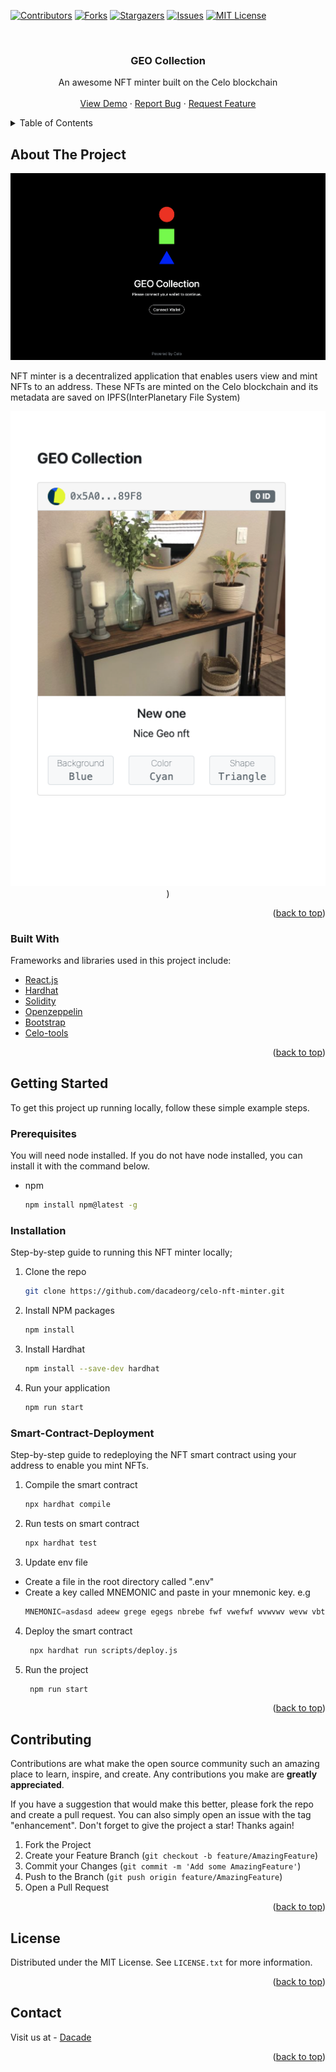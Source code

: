 <div id="top"></div>


[![Contributors][contributors-shield]][contributors-url]
[![Forks][forks-shield]][forks-url]
[![Stargazers][stars-shield]][stars-url]
[![Issues][issues-shield]][issues-url]
[![MIT License][license-shield]][license-url]



<!-- PROJECT LOGO -->
<br />
<div align="center">

[//]: # (  <a href="https://github.com/othneildrew/Best-README-Template">)

[//]: # (    <img src="images/logo.png" alt="Logo" width="80" height="80">)

[//]: # (  </a>)

<h3 align="center">GEO Collection</h3>

  <p align="center">
   An awesome NFT minter built on the Celo blockchain
    <br />
    <br />
    <a href="#">View Demo</a>
    ·
    <a href="https://github.com/dacadeorg/celo-nft-minter/issues">Report Bug</a>
    ·
    <a href="https://github.com/dacadeorg/celo-nft-minter/issues">Request Feature</a>
  </p>
</div>


<!-- TABLE OF CONTENTS -->
<details>
  <summary>Table of Contents</summary>
  <ol>
    <li>
      <a href="#about-the-project">About The Project</a>
      <ul>
        <li><a href="#built-with">Built With</a></li>
      </ul>
    </li>
    <li>
      <a href="#getting-started">Getting Started</a>
      <ul>
        <li><a href="#prerequisites">Prerequisites</a></li>
        <li><a href="#installation">Installation</a></li>
        <li><a href="#Smart-Contract-Deployment">Smart Contract Deployment</a></li>
      </ul>
    </li>
    <li><a href="#contributing">Contributing</a></li>
    <li><a href="#license">License</a></li>
    <li><a href="#contact">Contact</a></li>

  </ol>
</details>



<!-- ABOUT THE PROJECT -->

## About The Project

[![Celo Minter][product-screenshot]]("product-screenshot")

NFT minter is a decentralized application that enables users view and mint NFTs to an address. These NFTs are minted on
the Celo blockchain and its metadata are saved on IPFS(InterPlanetary File System)


<div align="center">
   <img src="./README/images/shot2.png" alt="Logo" >)
</div>
<p align="right">(<a href="#top">back to top</a>)</p>

### Built With

Frameworks and libraries used in this project include:

* [React.js](https://reactjs.org/)
* [Hardhat](https://hardhat.org/getting-started/)
* [Solidity](https://docs.soliditylang.org/en/v0.8.11/)
* [Openzeppelin](https://openzeppelin.com/)
* [Bootstrap](https://getbootstrap.com)
* [Celo-tools](https://docs.celo.org/learn/developer-tools)

<p align="right">(<a href="#top">back to top</a>)</p>



<!-- GETTING STARTED -->

## Getting Started

To get this project up running locally, follow these simple example steps.

### Prerequisites

You will need node installed. If you do not have node installed, you can install it with the command below.

* npm
  ```sh
  npm install npm@latest -g
  ```

### Installation

Step-by-step guide to running this NFT minter locally;

1. Clone the repo
   ```sh
   git clone https://github.com/dacadeorg/celo-nft-minter.git
   ```
2. Install NPM packages
   ```sh
   npm install
   ```
3. Install Hardhat
   ```sh
   npm install --save-dev hardhat
   ```

3. Run your application
   ```sh
   npm run start
   ```

### Smart-Contract-Deployment

Step-by-step guide to redeploying the NFT smart contract using your address to enable you mint NFTs.

1. Compile the smart contract
   ```sh
   npx hardhat compile
   ```
2. Run tests on smart contract
   ```sh
   npx hardhat test
   ```
3. Update env file

* Create a file in the root directory called ".env"
* Create a key called MNEMONIC and paste in your mnemonic key. e.g
     ```js
   MNEMONIC=asdasd adeew grege egegs nbrebe fwf vwefwf wvwvwv wevw vbtbtr wcvd
   ```

4. Deploy the smart contract
   ```sh
    npx hardhat run scripts/deploy.js
   ```
5. Run the project
   ```sh
    npm run start
   ```

<p align="right">(<a href="#top">back to top</a>)</p>




<!-- CONTRIBUTING -->

## Contributing

Contributions are what make the open source community such an amazing place to learn, inspire, and create. Any
contributions you make are **greatly appreciated**.

If you have a suggestion that would make this better, please fork the repo and create a pull request. You can also
simply open an issue with the tag "enhancement". Don't forget to give the project a star! Thanks again!

1. Fork the Project
2. Create your Feature Branch (`git checkout -b feature/AmazingFeature`)
3. Commit your Changes (`git commit -m 'Add some AmazingFeature'`)
4. Push to the Branch (`git push origin feature/AmazingFeature`)
5. Open a Pull Request

<p align="right">(<a href="#top">back to top</a>)</p>



<!-- LICENSE -->

## License

Distributed under the MIT License. See `LICENSE.txt` for more information.

<p align="right">(<a href="#top">back to top</a>)</p>



<!-- CONTACT -->

## Contact

Visit us at - [Dacade](https://dacade.org)

<p align="right">(<a href="#top">back to top</a>)</p>




<!-- MARKDOWN LINKS & IMAGES -->
<!-- https://www.markdownguide.org/basic-syntax/#reference-style-links -->

[contributors-shield]: https://img.shields.io/github/contributors/dacadeorg/celo-nft-minter.svg?style=for-the-badge

[contributors-url]: https://github.com/dacadeorg/celo-nft-minter/graphs/contributors

[forks-shield]: https://img.shields.io/github/forks/dacadeorg/celo-nft-minter.svg?style=for-the-badge

[forks-url]: https://github.com/dacadeorg/celo-nft-minter/network/members

[stars-shield]: https://img.shields.io/github/stars/dacadeorg/celo-nft-minter.svg?style=for-the-badge

[stars-url]: https://github.com/dacadeorg/celo-nft-minter/stargazers

[issues-shield]: https://img.shields.io/github/issues/dacadeorg/celo-nft-minter.svg?style=for-the-badge

[issues-url]: https://github.com/dacadeorg/celo-nft-minter/issues

[license-shield]: https://img.shields.io/github/license/dacadeorg/celo-nft-minter.svg?style=for-the-badge

[license-url]: ./README/LICENSE.txt

[product-screenshot]: ./README/images/shot1.png

[product-screenshot-2]: ./README/images/shot2.png
